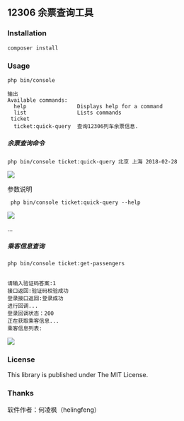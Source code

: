 ## 12306 余票查询工具


### Installation

```shell
composer install
```

### Usage

```shell
php bin/console

输出
Available commands:
  help                Displays help for a command
  list                Lists commands
 ticket
  ticket:quick-query  查询12306列车余票信息.
```

##### 余票查询命令

```shell
php bin/console ticket:quick-query 北京 上海 2018-02-28
```
![](https://www.helingfeng.com/wp-content/uploads/2018/03/Selection_042.png)

参数说明

```shell
 php bin/console ticket:quick-query --help
```
![](https://www.helingfeng.com/wp-content/uploads/2018/03/Selection_044.png)

...


##### 乘客信息查询

```shell
php bin/console ticket:get-passengers


请输入验证码答案:1
接口返回:验证码校验成功
登录接口返回:登录成功
进行回调...
登录回调状态：200
正在获取乘客信息...
乘客信息列表:
```
![](https://www.helingfeng.com/wp-content/uploads/2018/03/Selection_045.png)


### License

This library is published under The MIT License.

### Thanks

软件作者：何凌枫（helingfeng）
